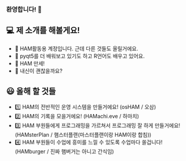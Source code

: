 ### 환영합니다! 👋

## 💻 제 소개를 해볼게요!
- 🔭 HAM활동용 계정입니다. 근데 다른 것들도 올릴거에요.
- 🌱 pyqt5를 더 배워보고 있기도 하고 R언어도 배우고 있어요.
- 👯 HAM 만세!
- 🤔 내신이 괜찮을까요?

## 😃 올해 할 것들
- 1️⃣ HAM의 전반적인 운영 시스템을 만들거에요! (osHAM / 오삼)
- 2️⃣ HAM의 기록을 모을거에요! (HAMachi.eve / 하마치)
- 3️⃣ HAM 부원들에게 프로그래밍을 가르쳐서 프로그래밍 잘 하게 만들거에요! (HAMsterPlan / 햄스터플랜(마스터플랜이랑 HAM이랑 합침))
- 4️⃣ HAM 부원들이 수업에 흥미를 느낄 수 있도록 수업마다 쏠겁니다! (HAMburger / 진짜 햄버거는 아니고 간식임)
